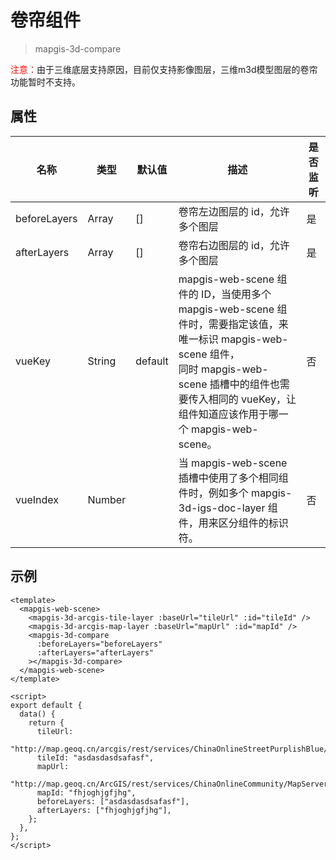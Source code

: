 # 卷帘组件

> mapgis-3d-compare

<font style="color:red;fontsize=5px;"> 注意：</font>由于三维底层支持原因，目前仅支持影像图层，三维m3d模型图层的卷帘功能暂时不支持。

## 属性

| 名称         | 类型   | 默认值  | 描述                                                                                                                                                                                                                          | 是否监听 |
| ------------ | ------ | ------- | ----------------------------------------------------------------------------------------------------------------------------------------------------------------------------------------------------------------------------- | -------- |
| beforeLayers | Array  | []      | 卷帘左边图层的 id，允许多个图层                                                                                                                                                                                               | 是       |
| afterLayers  | Array  | []      | 卷帘右边图层的 id，允许多个图层                                                                                                                                                                                               | 是       |
| vueKey       | String | default | mapgis-web-scene 组件的 ID，当使用多个 mapgis-web-scene 组件时，需要指定该值，来唯一标识 mapgis-web-scene 组件，<br/>同时 mapgis-web-scene 插槽中的组件也需要传入相同的 vueKey，让组件知道应该作用于哪一个 mapgis-web-scene。 | 否       |
| vueIndex     | Number |         | 当 mapgis-web-scene 插槽中使用了多个相同组件时，例如多个 mapgis-3d-igs-doc-layer 组件，用来区分组件的标识符。                                                                                                                 | 否       |

## 示例

```vue
<template>
  <mapgis-web-scene>
    <mapgis-3d-arcgis-tile-layer :baseUrl="tileUrl" :id="tileId" />
    <mapgis-3d-arcgis-map-layer :baseUrl="mapUrl" :id="mapId" />
    <mapgis-3d-compare
      :beforeLayers="beforeLayers"
      :afterLayers="afterLayers"
    ></mapgis-3d-compare>
  </mapgis-web-scene>
</template>

<script>
export default {
  data() {
    return {
      tileUrl:
        "http://map.geoq.cn/arcgis/rest/services/ChinaOnlineStreetPurplishBlue/MapServer",
      tileId: "asdasdasdsafasf",
      mapUrl:
        "http://map.geoq.cn/ArcGIS/rest/services/ChinaOnlineCommunity/MapServer",
      mapId: "fhjoghjgfjhg",
      beforeLayers: ["asdasdasdsafasf"],
      afterLayers: ["fhjoghjgfjhg"],
    };
  },
};
</script>
```
